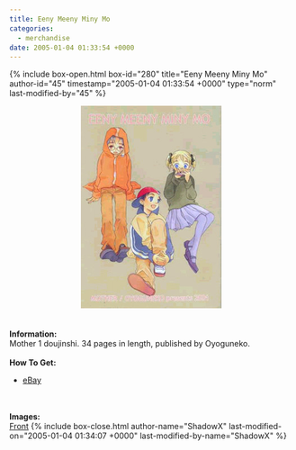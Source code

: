 ```yaml
---
title: Eeny Meeny Miny Mo
categories:
  - merchandise
date: 2005-01-04 01:33:54 +0000
---
```

{% include box-open.html box-id="280" title="Eeny Meeny Miny Mo" author-id="45" timestamp="2005-01-04 01:33:54 +0000" type="norm" last-modified-by="45" %}
	<center>
	<img src="/merchandise/images/eenymeeny_title.jpg" border="0" alt="Eeny Meeny Miny Mo" />
	</center>
	<br /><br />
	<b>Information:</b>
	<br />
	Mother 1 doujinshi. 34 pages in length, published by Oyoguneko.
	<br /><br />
	<b>How To Get:</b>
	<br />
	<ul>
	<li><a href="http://www.ebay.com">eBay</a></li>
	</ul>
	<br /><br />
	<b>Images:</b>
	<br />
	<a href="/merchandise/images/eenymeeny.jpg">Front</a>
{% include box-close.html author-name="ShadowX" last-modified-on="2005-01-04 01:34:07 +0000" last-modified-by-name="ShadowX" %}
